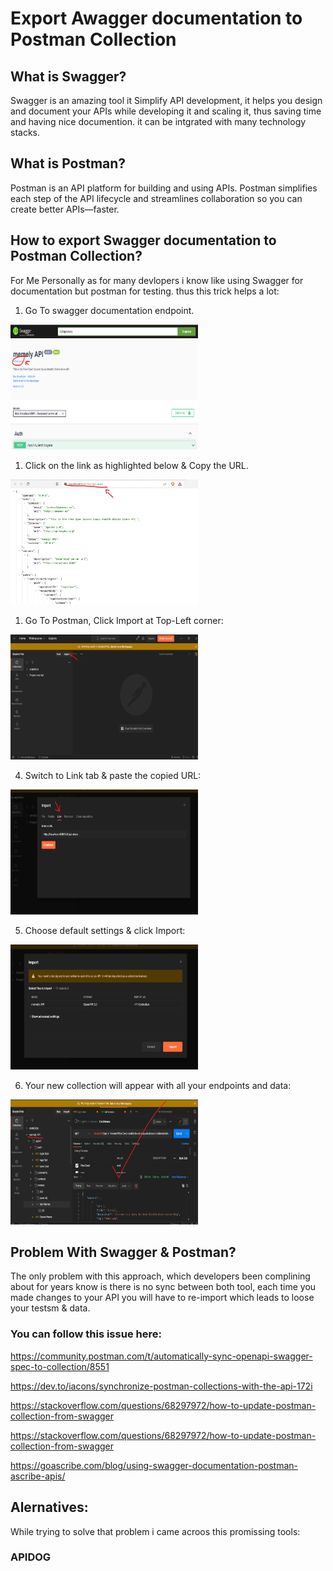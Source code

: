 # Export Awagger documentation to Postman Collection

## What is Swagger?

Swagger is an amazing tool it Simplify API development, it helps you design and document your APIs while developing it and scaling it, thus saving time and having nice documention. it can be intgrated with many technology stacks.

## What is Postman?

Postman is an API platform for building and using APIs. Postman simplifies each step of the API lifecycle and streamlines collaboration so you can create better APIs—faster.

## How to export Swagger documentation to Postman Collection?

For Me Personally as for many devlopers i know like using Swagger for documentation but postman for testing.
thus this trick helps a lot:

1. Go To swagger documentation endpoint.
      
<img src="https://raw.githubusercontent.com/n4j1Br4ch1D/anmoon-tricks/main/api/Export Swagger documentation to Postman Collection/api-1.PNG" height="200" width="300"/>

1. Click on the link as highlighted below & Copy the URL. 
   
<img src="https://raw.githubusercontent.com/n4j1Br4ch1D/anmoon-tricks/main/api/Export Swagger documentation to Postman Collection/api-2.PNG" height="200" width="300"/>

1. Go To  Postman, Click Import at Top-Left corner:

<img src="https://raw.githubusercontent.com/n4j1Br4ch1D/anmoon-tricks/main/api/Export Swagger documentation to Postman Collection/api-3.PNG" height="200" width="300"/>

4. Switch to Link tab & paste the copied URL:

<img src="https://raw.githubusercontent.com/n4j1Br4ch1D/anmoon-tricks/main/api/Export Swagger documentation to Postman Collection/api-4.PNG" height="200" width="300"/>

5. Choose default settings & click Import:

<img src="https://raw.githubusercontent.com/n4j1Br4ch1D/anmoon-tricks/main/api/Export Swagger documentation to Postman Collection/api-5.PNG" height="200" width="300"/>

6. Your new collection will appear with all your endpoints and data:

<img src="https://raw.githubusercontent.com/n4j1Br4ch1D/anmoon-tricks/main/api/Export Swagger documentation to Postman Collection/api-6.PNG" height="200" width="300"/>


## Problem With Swagger & Postman?

The only problem with this approach, which developers been complining about for years know is there is no sync between both tool, each time you made changes to your API you will have to re-import  which leads to loose your testsm & data.

### You can follow this issue here:

https://community.postman.com/t/automatically-sync-openapi-swagger-spec-to-collection/8551

https://dev.to/iacons/synchronize-postman-collections-with-the-api-172i

https://stackoverflow.com/questions/68297972/how-to-update-postman-collection-from-swagger

https://stackoverflow.com/questions/68297972/how-to-update-postman-collection-from-swagger

https://goascribe.com/blog/using-swagger-documentation-postman-ascribe-apis/


##  Alernatives:

While trying to solve that problem i came acroos this promissing tools:

### APIDOG

